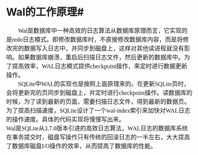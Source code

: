 # Wal的工作原理#
<font face="微软雅黑" size="3px">

&nbsp;&nbsp;&nbsp;&nbsp;&nbsp;&nbsp;&nbsp;&nbsp;Wal是数据库中一种高效的日志算法从数据库原理而言，它实现的是redo日志模式。即修改数据库时，不直接修改数据库内容，而是将修改完的数据写入日志中，并同步到磁盘上，这样对其他读进程就没有影响。如果数据库崩溃，重启后扫描日志文件，然后更新的数据库中。为了提高效率，WAL日志模式提供checkpoint操作，来定时进行数据更新操作。<br>
&nbsp;&nbsp;&nbsp;&nbsp;&nbsp;&nbsp;&nbsp;&nbsp;SQLite中WAL的实现也是按照上面原理来的。在更新SQLite页时，会将更新完的页同步到磁盘上，并定时进行checkpoint操作。读数据库的时候，为了读到最新的页面，需要扫描日志文件，得到最新的数据页。为了提高扫描速度，SQLite设计了一个wal-index索引来加快对WAL日志的操作速度。具体的代码实现将慢慢写出来。
<br>Wal是SQLite从3.7.0版本引进的高效日志算法，WAL日志的数据库系统在事务提交时，磁盘写操作只有传统的回滚日志的一半左右，大大提高了数据库磁盘I/O操作的效率，从而提高了数据库的性能。